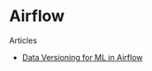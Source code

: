# Airflow

Articles

* [Data Versioning for ML in Airflow](https://medium.com/chick-fil-atech/data-versioning-for-ml-in-airflow-7ddc6dcda28f)